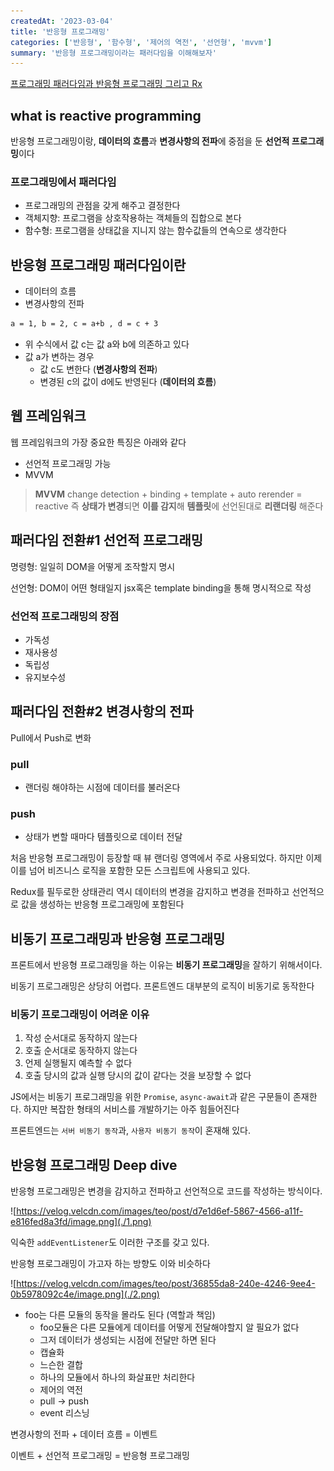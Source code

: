```yaml
---
createdAt: '2023-03-04'
title: '반응형 프로그래밍'
categories: ['반응형', '함수형', '제어의 역전', '선언형', 'mvvm']
summary: '반응형 프로그래밍이라는 패러다임을 이해해보자'
---
```


[프로그래밍 패러다임과 반응형 프로그래밍 그리고 Rx](https://velog.io/@teo/reactive-programming#패러다임의-전환-2---변경사항의-전파pull-→-push)

## what is reactive programming

반응형 프로그래밍이랑, **데이터의 흐름**과 **변경사항의 전파**에 중점을 둔 **선언적 프로그래밍**이다

### 프로그래밍에서 패러다임

-   프로그래밍의 관점을 갖게 해주고 결정한다
-   객체지향: 프로그램을 상호작용하는 객체들의 집합으로 본다
-   함수형: 프로그램을 상태값을 지니지 않는 함수값들의 연속으로 생각한다

## 반응형 프로그래밍 패러다임이란

-   데이터의 흐름
-   변경사항의 전파

```html
a = 1, b = 2, c = a+b , d = c + 3
```

-   위 수식에서 값 c는 값 a와 b에 의존하고 있다
-   값 a가 변하는 경우
    -   값 c도 변한다 (**변경사항의 전파**)
    -   변경된 c의 값이 d에도 반영된다 (**데이터의 흐름**)

## 웹 프레임워크

웹 프레임워크의 가장 중요한 특징은 아래와 같다

-   선언적 프로그래밍 가능
-   MVVM

> **MVVM**
> change detection + binding + template + auto rerender = reactive
> 즉 **상태가 변경**되면 **이를 감지**해 **템플릿**에 선언된대로 **리랜더링** 해준다

## 패러다임 전환#1 선언적 프로그래밍

명령형: 일일히 DOM을 어떻게 조작할지 명시

선언형: DOM이 어떤 형태일지 jsx혹은 template binding을 통해 명시적으로 작성

### 선언적 프로그래밍의 장점

-   가독성
-   재사용성
-   독립성
-   유지보수성

## 패러다임 전환#2 변경사항의 전파

Pull에서 Push로 변화

### pull

-   랜더링 해야하는 시점에 데이터를 불러온다

### push

-   상태가 변할 때마다 템플릿으로 데이터 전달

처음 반응형 프로그래밍이 등장할 때 뷰 랜더링 영역에서 주로 사용되었다. 하지만 이제 이를 넘어 비즈니스 로직을 포함한 모든 스크립트에 사용되고 있다.

Redux를 필두로한 상태관리 역시 데이터의 변경을 감지하고 변경을 전파하고 선언적으로 값을 생성하는 반응형 프로그래밍에 포함된다

## 비동기 프로그래밍과 반응형 프로그래밍

프론트에서 반응형 프로그래밍을 하는 이유는 **비동기 프로그래밍**을 잘하기 위해서이다.

비동기 프로그래밍은 상당히 어렵다. 프론트엔드 대부분의 로직이 비동기로 동작한다

### 비동기 프로그래밍이 어려운 이유

1. 작성 순서대로 동작하지 않는다
2. 호출 순서대로 동작하지 않는다
3. 언제 실행될지 예측할 수 없다
4. 호출 당시의 값과 실행 당시의 값이 같다는 것을 보장할 수 없다

JS에서는 비동기 프로그래밍을 위한 `Promise`, `async-await`과 같은 구문들이 존재한다. 하지만 복잡한 형태의 서비스를 개발하기는 아주 힘들어진다

프론트엔드는 `서버 비동기 동작`과, `사용자 비동기 동작`이 혼재해 있다.

## 반응형 프로그래밍 Deep dive

반응형 프로그래밍은 변경을 감지하고 전파하고 선언적으로 코드를 작성하는 방식이다.

![https://velog.velcdn.com/images/teo/post/d7e1d6ef-5867-4566-a11f-e816fed8a3fd/image.png](./1.png)

익숙한 `addEventListener`도 이러한 구조를 갖고 있다.

반응형 프로그래밍이 가고자 하는 방향도 이와 비슷하다

![https://velog.velcdn.com/images/teo/post/36855da8-240e-4246-9ee4-0b5978092c4e/image.png](./2.png)

-   foo는 다른 모듈의 동작을 몰라도 된다 (역할과 책임)
    -   foo모듈은 다른 모듈에게 데이터를 어떻게 전달해야할지 알 필요가 없다
    -   그저 데이터가 생성되는 시점에 전달만 하면 된다
    -   캡슐화
    -   느슨한 결합
    -   하나의 모듈에서 하나의 화살표만 처리한다
    -   제어의 역전
    -   pull → push
    -   event 리스닝

변경사항의 전파 + 데이터 흐름 = 이벤트

이벤트 + 선언적 프로그래밍 = 반응형 프로그래밍
